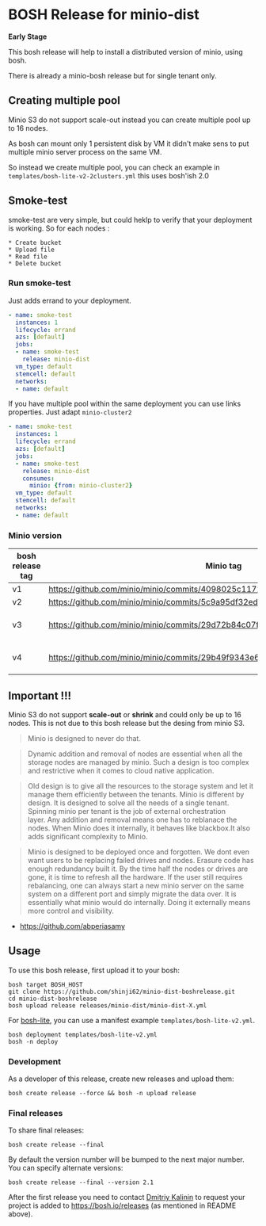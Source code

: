 # BOSH Release for minio-dist
**Early Stage**

This bosh release will help to install a distributed version of minio, using bosh.

There is already a minio-bosh release but for single tenant only.

## Creating multiple pool

Minio S3 do not support scale-out instead you can create multiple pool up to 16 nodes.

As bosh can mount only 1 persistent disk by VM it didn't make sens to put multiple minio server process on the same VM.

So instead we create multiple pool, you can check an example in
`templates/bosh-lite-v2-2clusters.yml` this uses bosh'ish 2.0


## Smoke-test

smoke-test are very simple, but could heklp to verify that your deployment is working. So for each nodes :

    * Create bucket
    * Upload file
    * Read file
    * Delete bucket

### Run smoke-test
Just adds errand to your deployment.

```yaml
- name: smoke-test
  instances: 1
  lifecycle: errand
  azs: [default]
  jobs:
  - name: smoke-test
    release: minio-dist
  vm_type: default
  stemcell: default
  networks:
  - name: default
```

If you have multiple pool within the same deployment you can use links properties. Just adapt `minio-cluster2`

```yaml
- name: smoke-test
  instances: 1
  lifecycle: errand
  azs: [default]
  jobs:
  - name: smoke-test
    release: minio-dist
    consumes:
      minio: {from: minio-cluster2}
  vm_type: default
  stemcell: default
  networks:
  - name: default
```


### Minio version
| bosh release tag | Minio tag | Release
| ----------| -------- | -------- |
|v1|https://github.com/minio/minio/commits/4098025c117225d0aa5092cb5146ce3cbf97b444||
|v2|https://github.com/minio/minio/commits/5c9a95df32ed63e0358914a97025d7417ac7e313||
|v3|https://github.com/minio/minio/commits/29d72b84c07f9555f83a6485fe8291e18d23811b|RELEASE.2016-12-13T17-19-42Z|
|v4|https://github.com/minio/minio/commits/29b49f9343e63a896070d75b5be377292d4736f2|RELEASE.2017-01-25T03-14-52Z|



## Important !!!

Minio S3 do not support **scale-out**  or **shrink** and could only be up to 16 nodes.
This is not due to this bosh release but the desing from minio S3.


 > Minio is designed to never do that.

 > Dynamic addition and removal of nodes are essential when all the storage nodes are managed by minio.
 > Such a design is too complex and restrictive when it comes to cloud native application.

 > Old design is to give all the resources to the storage system and let it manage them efficiently between the tenants.
 > Minio is different by design.
 > It is designed to solve all the needs of a single tenant. Spinning minio per tenant is the job of external orchestration  
 > layer. Any addition and removal means one has to reblanace the nodes.  When Minio does it internally, it behaves like blackbox.It also adds significant complexity to Minio.

> Minio is designed to be deployed once and forgotten. We dont even want users to be replacing failed drives and nodes. Erasure code has enough redundancy built it. By the time half the nodes or drives are gone, it is time to refresh all the hardware. If the user still requires rebalancing, one can always start a new minio server on the same system on a different port and simply migrate the data over. It is essentially what minio would do internally. Doing it externally means more control and visibility.

- https://github.com/abperiasamy


## Usage

To use this bosh release, first upload it to your bosh:

```
bosh target BOSH_HOST
git clone https://github.com/shinji62/minio-dist-boshrelease.git
cd minio-dist-boshrelease
bosh upload release releases/minio-dist/minio-dist-X.yml
```

For [bosh-lite](https://github.com/cloudfoundry/bosh-lite), you can use a manifest example `templates/bosh-lite-v2.yml`.
```
bosh deployment templates/bosh-lite-v2.yml
bosh -n deploy
```


### Development

As a developer of this release, create new releases and upload them:

```
bosh create release --force && bosh -n upload release
```

### Final releases

To share final releases:

```
bosh create release --final
```

By default the version number will be bumped to the next major number. You can specify alternate versions:


```
bosh create release --final --version 2.1
```

After the first release you need to contact [Dmitriy Kalinin](mailto://dkalinin@pivotal.io) to request your project is added to https://bosh.io/releases (as mentioned in README above).
